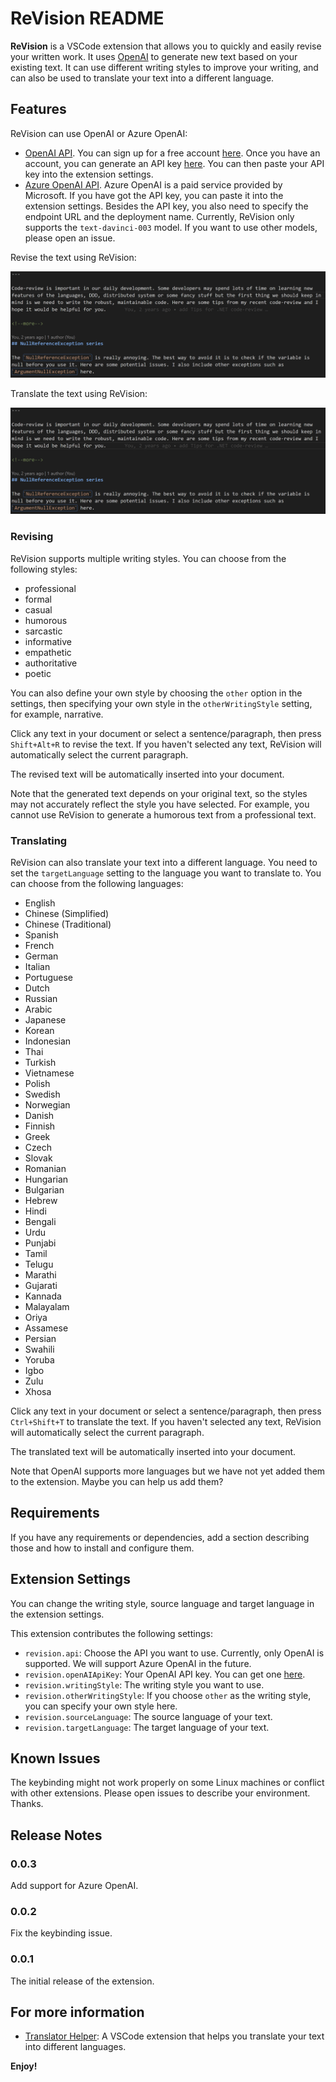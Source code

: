# ReVision README

**ReVision** is a VSCode extension that allows you to quickly and easily revise your written work. It uses [OpenAI](https://openai.com/) to generate new text based on your existing text. It can use different writing styles to improve your writing, and can also be used to translate your text into a different language.

## Features

ReVision can use OpenAI or Azure OpenAI:

* [OpenAI API](https://openai.com/blog/openai-api/). You can sign up for a free account [here](https://beta.openai.com/). Once you have an account, you can generate an API key [here](https://beta.openai.com/account/api-keys). You can then paste your API key into the extension settings.
* [Azure OpenAI API](https://learn.microsoft.com/en-us/azure/cognitive-services/openai/). Azure OpenAI is a paid service provided by Microsoft. If you have got the API key, you can paste it into the extension settings. Besides the API key, you also need to specify the endpoint URL and the deployment name. Currently, ReVision only supports the `text-davinci-003` model. If you want to use other models, please open an issue.

Revise the text using ReVision:

![Revising](assets/revising.gif)

Translate the text using ReVision:

![Translating](assets/translating.gif)

### Revising

ReVision supports multiple writing styles. You can choose from the following styles:

* professional
* formal
* casual
* humorous
* sarcastic
* informative
* empathetic
* authoritative
* poetic

You can also define your own style by choosing the `other` option in the settings, then specifying your own style in the `otherWritingStyle` setting, for example, narrative.

Click any text in your document or select a sentence/paragraph, then press `Shift+Alt+R` to revise the text. If you haven't selected any text, ReVision will automatically select the current paragraph.

The revised text will be automatically inserted into your document.

Note that the generated text depends on your original text, so the styles may not accurately reflect the style you have selected. For example, you cannot use ReVision to generate a humorous text from a professional text.

### Translating

ReVision can also translate your text into a different language. You need to set the `targetLanguage` setting to the language you want to translate to. You can choose from the following languages:

* English
* Chinese (Simplified)
* Chinese (Traditional)
* Spanish
* French
* German
* Italian
* Portuguese
* Dutch
* Russian
* Arabic
* Japanese
* Korean
* Indonesian
* Thai
* Turkish
* Vietnamese
* Polish
* Swedish
* Norwegian
* Danish
* Finnish
* Greek
* Czech
* Slovak
* Romanian
* Hungarian
* Bulgarian
* Hebrew
* Hindi
* Bengali
* Urdu
* Punjabi
* Tamil
* Telugu
* Marathi
* Gujarati
* Kannada
* Malayalam
* Oriya
* Assamese
* Persian
* Swahili
* Yoruba
* Igbo
* Zulu
* Xhosa

Click any text in your document or select a sentence/paragraph, then press `Ctrl+Shift+T` to translate the text. If you haven't selected any text, ReVision will automatically select the current paragraph.

The translated text will be automatically inserted into your document.

Note that OpenAI supports more languages but we have not yet added them to the extension. Maybe you can help us add them?

## Requirements

If you have any requirements or dependencies, add a section describing those and how to install and configure them.

## Extension Settings

You can change the writing style, source language and target language in the extension settings.

This extension contributes the following settings:

* `revision.api`: Choose the API you want to use. Currently, only OpenAI is supported. We will support Azure OpenAI in the future.
* `revision.openAIApiKey`: Your OpenAI API key. You can get one [here](https://beta.openai.com/account/api-keys).
* `revision.writingStyle`: The writing style you want to use.
* `revision.otherWritingStyle`: If you choose `other` as the writing style, you can specify your own style here.
* `revision.sourceLanguage`: The source language of your text.
* `revision.targetLanguage`: The target language of your text.

## Known Issues

The keybinding might not work properly on some Linux machines or conflict with other extensions. Please open issues to describe your environment. Thanks.

## Release Notes

### 0.0.3

Add support for Azure OpenAI.

### 0.0.2

Fix the keybinding issue.

### 0.0.1

The initial release of the extension.

## For more information

* [Translator Helper](https://github.com/yanxiaodi/vscode-translator-helper): A VSCode extension that helps you translate your text into different languages.

**Enjoy!**
